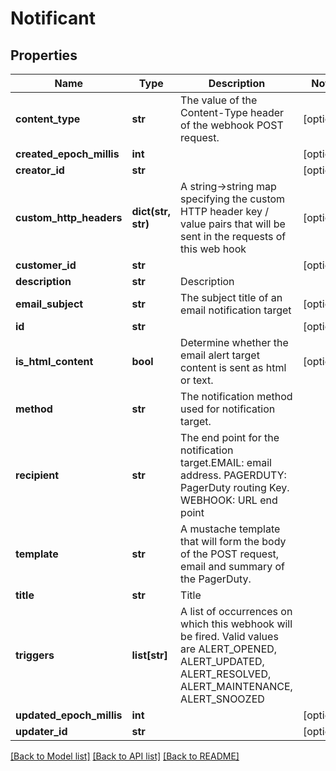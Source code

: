# Notificant

## Properties
Name | Type | Description | Notes
------------ | ------------- | ------------- | -------------
**content_type** | **str** | The value of the Content-Type header of the webhook POST request. | [optional] 
**created_epoch_millis** | **int** |  | [optional] 
**creator_id** | **str** |  | [optional] 
**custom_http_headers** | **dict(str, str)** | A string-&gt;string map specifying the custom HTTP header key / value pairs that will be sent in the requests of this web hook | [optional] 
**customer_id** | **str** |  | [optional] 
**description** | **str** | Description | 
**email_subject** | **str** | The subject title of an email notification target | [optional] 
**id** | **str** |  | [optional] 
**is_html_content** | **bool** | Determine whether the email alert target content is sent as html or text. | [optional] 
**method** | **str** | The notification method used for notification target. | 
**recipient** | **str** | The end point for the notification target.EMAIL: email address.  PAGERDUTY: PagerDuty routing Key.  WEBHOOK: URL end point | 
**template** | **str** | A mustache template that will form the body of the POST request, email and summary of the PagerDuty. | 
**title** | **str** | Title | 
**triggers** | **list[str]** | A list of occurrences on which this webhook will be fired.  Valid values are ALERT_OPENED, ALERT_UPDATED, ALERT_RESOLVED, ALERT_MAINTENANCE, ALERT_SNOOZED | 
**updated_epoch_millis** | **int** |  | [optional] 
**updater_id** | **str** |  | [optional] 

[[Back to Model list]](../README.md#documentation-for-models) [[Back to API list]](../README.md#documentation-for-api-endpoints) [[Back to README]](../README.md)


